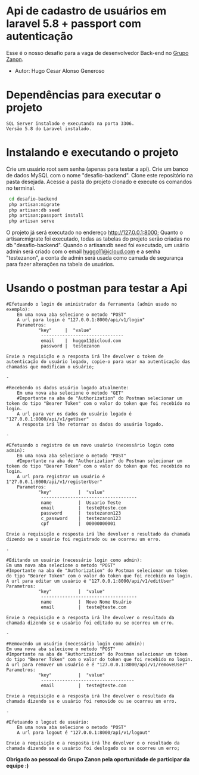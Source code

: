 # Api de cadastro de usuários em laravel 5.8 + passport com autenticação

Esse é o nosso desafio para a vaga de desenvolvedor Back-end  no [Grupo Zanon](http://www.grupozanon.com.br/). 
- Autor: Hugo Cesar Alonso Generoso

# Dependências para executar o projeto
    SQL Server instalado e executando na porta 3306.
    Versão 5.8 do Laravel instalado.    

# Instalando e executando o projeto
Crie um usuário root sem senha (apenas para testar a api).
Crie um banco de dados MySQL com o nome "desafio-backend". 
Clone este repositório na pasta desejada.
Acesse a pasta do projeto clonado e execute os comandos no terminal.
```sh
 cd desafio-backend
 php artisan:migrate
 php artisan:db seed
 php artisan:passport install
 php artisan serve
```
O projeto já será executado no endereço <http://127.0.0.1:8000>;
Quanto o artisan:migrate foi executado, todas as tabelas do projeto serão criadas no db "desafio-backend".
Quando o artisan:db seed foi executado, um usário admin será criado com o email huggo11@icloud.com e a senha "testezanon", a conta de admin será usada como camada de segurança para fazer alterações na tabela de usuários.

# Usando o postman para testar a Api

    #Efetuando o login de aministrador da ferramenta (admin usado no exemplo):
        Em uma nova aba selecione o metodo "POST"
        A url para login é "127.0.0.1:8000/api/v1/login"
        Parametros:
                "key"     |  "value"
                 -------------------------------
                 email    |  huggo11@icloud.com
                 password |  testezanon
                 
    Envie a requisição e a resposta irá lhe devolver o token de autenticação do usuário logado, copie-o para usar na autenticação das chamadas que modificam o usuário;
    
    -
    
    #Recebendo os dados usuário logado atualmente:
        Em uma nova aba selecione o metodo "GET"
        #Importante na aba de "Authorization" do Postman selecionar um token do tipo "Bearer Token" com o valor do token que foi recebido no login.
        A url para ver os dados do usuário logado é "127.0.0.1:8000/api/v1/getUser"
        A resposta irá lhe retornar os dados do usuário logado.
    
    -
    
    #Efetuando o registro de um novo usuário (necessário login como admin):
        Em uma nova aba selecione o metodo "POST"
        #Importante na aba de "Authorization" do Postman selecionar um token do tipo "Bearer Token" com o valor do token que foi recebido no login.
        A url para registrar um usuário é 1"27.0.0.1:8000/api/v1/registerUser"
        Parametros:
                "key"          |  "value"
                 ------------------------------------
                 name          |  Usuario Teste
                 email         |  teste@teste.com
                 password      |  testezanon123
                 c_password    |  testezanon123
                 cpf           |  00000000001

    Envie a requisição e resposta irá lhe devolver o resultado da chamada dizendo se o usuário foi registrado ou se ocorreu um erro.
    
    -
    
    #Editando um usuário (necessário login como admin):
    Em uma nova aba selecione o metodo "POST"
    #Importante na aba de "Authorization" do Postman selecionar um token do tipo "Bearer Token" com o valor do token que foi recebido no login.
    A url para editar um usuário é "127.0.0.1:8000/api/v1/editUser"
    Parametros:
                "key"          |  "value"
                 ------------------------------------
                 name          |  Novo Nome Usuário
                 email         |  teste@teste.com

    Envie a requisição e a resposta irá lhe devolver o resultado da chamada dizendo se o usuário foi editado ou se ocorreu um erro.
    
    -
    
    #Removendo um usuário (necessário login como admin):
    Em uma nova aba selecione o metodo "POST"
    #Importante na aba de "Authorization" do Postman selecionar um token do tipo "Bearer Token" com o valor do token que foi recebido no login.
    A url para remover um usuário é é "127.0.0.1:8000/api/v1/removeUser"
    Parametros:
                "key"          |  "value"
                 -----------------------------------
                 email         |  teste@teste.com

    Envie a requisição e a resposta irá lhe devolver o resultado da chamada dizendo se o usuário foi removido ou se ocorreu um erro.
    
    -
    
    #Efetuando o logout de usuário:
        Em uma nova aba selecione o metodo "POST"
        A url para logout é "127.0.0.1:8000/api/v1/logout"
                 
    Envie a requisição e a resposta irá lhe devolver o o resultado da chamada dizendo se o usuário foi deslogado ou se ocorreu um erro;
    
    

**Obrigado ao pessoal do Grupo Zanon pela oportunidade de participar da equipe :)**
